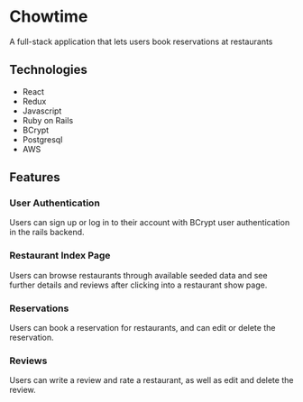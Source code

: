 # Chowtime

A full-stack application that lets users book reservations at restaurants 

## Technologies
* React
* Redux
* Javascript
* Ruby on Rails
* BCrypt
* Postgresql
* AWS

## Features 
### User Authentication
Users can sign up or log in to their account with BCrypt user authentication in the rails backend.

### Restaurant Index Page
Users can browse restaurants through available seeded data and see further details and reviews after clicking into a restaurant show page. 

### Reservations
Users can book a reservation for restaurants, and can edit or delete the reservation.

### Reviews
Users can write a review and rate a restaurant, as well as edit and delete the review.

